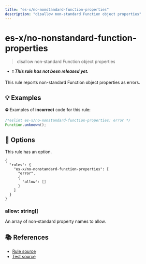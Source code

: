 ```yaml
---
title: "es-x/no-nonstandard-function-properties"
description: "disallow non-standard Function object properties"
---
```


# es-x/no-nonstandard-function-properties
> disallow non-standard Function object properties

- ❗ <badge text="This rule has not been released yet." vertical="middle" type="error"> ***This rule has not been released yet.*** </badge>

This rule reports non-standard Function object properties as errors.

## 💡 Examples

⛔ Examples of **incorrect** code for this rule:

<eslint-playground type="bad">

```js
/*eslint es-x/no-nonstandard-function-properties: error */
Function.unknown();
```

</eslint-playground>

## 🔧 Options

This rule has an option.

```jsonc
{
  "rules": {
    "es-x/no-nonstandard-function-properties": [
      "error",
      {
        "allow": []
      }
    ]
  }
}
```

### allow: string[]

An array of non-standard property names to allow.

## 📚 References

- [Rule source](https://github.com/eslint-community/eslint-plugin-es-x/blob/master/lib/rules/no-nonstandard-function-properties.js)
- [Test source](https://github.com/eslint-community/eslint-plugin-es-x/blob/master/tests/lib/rules/no-nonstandard-function-properties.js)

